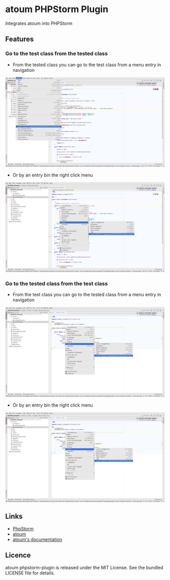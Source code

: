 # atoum PHPStorm Plugin

Integrates atoum into PHPStorm

## Features

### Go to the test class from the tested class

* From the tested class you can go to the test class from a menu entry in navigation

![Demo](doc/switch.png)

* Or by an entry bin the right click menu

![Demo](doc/switch-right_click.png)


### Go to the tested class from the test class

* From the test class you can go to the tested class from a menu entry in navigation

![Demo](doc/switch_back-right_click.png)

* Or by an entry bin the right click menu

![Demo](doc/switch_back-right_click.png)

## Links

* [PhpStorm](https://www.jetbrains.com/phpstorm/)
* [atoum](http://atoum.org)
* [atoum's documentation](http://docs.atoum.org)

## Licence

atoum phpstorm-plugin is released under the MIT License. See the bundled LICENSE file for details.

